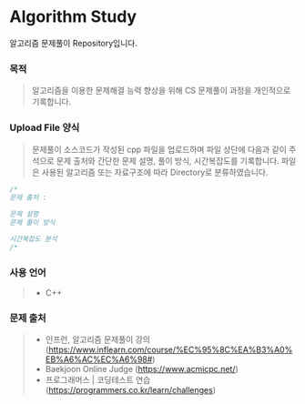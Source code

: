 # Algorithm Study
알고리즘 문제풀이 Repository입니다.


### 목적
> 알고리즘을 이용한 문제해결 능력 향상을 위해 CS 문제풀이 과정을 개인적으로 기록합니다.


### Upload File 양식
> 문제풀이 소스코드가 작성된 cpp 파일을 업로드하며 파일 상단에 다음과 같이 주석으로 문제 출처와 간단한 문제 설명, 풀이 방식, 시간복잡도를 기록합니다.
> 파일은 사용된 알고리즘 또는 자료구조에 따라 Directory로 분류하였습니다.
```C++
/*
문제 출처 : 

문제 설명
문제 풀이 방식

시간복잡도 분석
/*
```


### 사용 언어
> * C++


### 문제 출처
> * 인프런, 알고리즘 문제풀이 강의 (https://www.inflearn.com/course/%EC%95%8C%EA%B3%A0%EB%A6%AC%EC%A6%98#)
> * Baekjoon Online Judge (https://www.acmicpc.net/)
> * 프로그래머스 | 코딩테스트 연습 (https://programmers.co.kr/learn/challenges)
